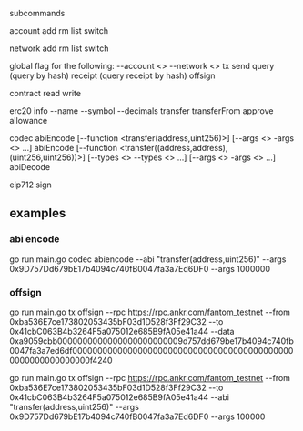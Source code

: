 subcommands

account
    add
    rm
    list
    switch

network
    add
    rm
    list
    switch

global flag for the following:
--account <>
--network <>
tx
    send
    query (query by hash)
    receipt (query receipt by hash)
    offsign

contract
    read
    write

erc20
    info --name --symbol --decimals
    transfer
    transferFrom
    approve
    allowance

codec
    abiEncode [--function <transfer(address,uint256)>] [--args <> -args <> ...]
    abiEncode [--function <transfer((address,address),(uint256,uint256))>] [--types <> --types <> ...] [--args <> -args <> ...]
    abiDecode

eip712
    sign


## examples
### abi encode
 go run main.go codec abiencode --abi "transfer(address,uint256)" --args 0x9D757Dd679bE17b4094c740fB0047fa3a7Ed6DF0 --args 1000000

 ### offsign
 go run main.go tx offsign --rpc  https://rpc.ankr.com/fantom_testnet --from 0xba536E7ce173802053435bF03d1D528f3Ff29C32 --to 0x41cbC063B4b3264F5a075012e685B9fA05e41a44 --data 0xa9059cbb0000000000000000000000009d757dd679be17b4094c740fb0047fa3a7ed6df000000000000000000000000000000000000000000000000000000000000f4240

go run main.go tx offsign --rpc  https://rpc.ankr.com/fantom_testnet --from 0xba536E7ce173802053435bF03d1D528f3Ff29C32 --to 0x41cbC063B4b3264F5a075012e685B9fA05e41a44 --abi "transfer(address,uint256)" --args 0x9D757Dd679bE17b4094c740fB0047fa3a7Ed6DF0 --args 100000 
